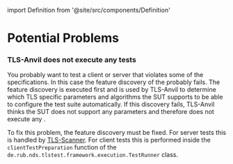 import Definition from '@site/src/components/Definition'

# Potential Problems

### TLS-Anvil does not execute any tests
You probably want to test a client or server that violates some of the specifications. In this case the feature discovery of the <Definition id="SUT" /> probably fails. The feature discovery is executed first and is used by TLS-Anvil to determine which TLS specific parameters and algorithms the SUT supports to be able to configure the test suite automatically. If this discovery fails, TLS-Anvil thinks the SUT does not support any parameters and therefore does not execute any <Definition id="test templates" />. 

To fix this problem, the feature discovery must be fixed. For server tests this is handled by [TLS-Scanner](https://github.com/tls-attacker/TLS-Scanner). For client tests this is performed inside the `clientTestPreparation` function of the `de.rub.nds.tlstest.framework.execution.TestRunner` class.